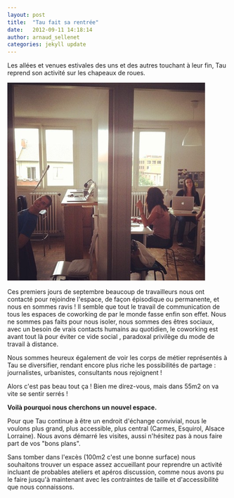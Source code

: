 ```yaml
---
layout: post
title:  "Tau fait sa rentrée"
date:   2012-09-11 14:18:14
author: arnaud_sellenet
categories: jekyll update
---
```

Les allées et venues estivales des uns et des autres touchant à leur fin, Tau reprend son activité sur les chapeaux de roues.

![Tau 1][img-tau1]

Ces premiers jours de septembre beaucoup de travailleurs nous ont contacté pour rejoindre l'espace, de façon épisodique ou permanente, et nous en sommes ravis ! Il semble que tout le travail de communication de tous les espaces de coworking de par le monde fasse enfin son effet. Nous ne sommes pas faits pour nous isoler, nous sommes des êtres sociaux, avec un besoin de vrais contacts humains au quotidien, le coworking est avant tout là pour éviter ce vide social , paradoxal privilège du mode de travail à distance.

Nous sommes heureux également de voir les corps de métier représentés à Tau se diversifier, rendant encore plus riche les possibilités de partage :  journalistes, urbanistes, consultants nous rejoignent !

Alors c'est pas beau tout ça ! Bien me direz-vous, mais dans 55m2 on va vite se sentir serrés !

**Voilà pourquoi nous cherchons un nouvel espace.**

Pour que Tau continue à être un endroit d'échange convivial, nous le voulons plus grand, plus accessible, plus central (Carmes, Esquirol, Alsace Lorraine). Nous avons démarré les visites, aussi n'hésitez pas à nous faire part de vos "bons plans".

Sans tomber dans l'excès (100m2 c'est une bonne surface) nous souhaitons trouver un espace assez accueillant pour reprendre un activité incluant de probables ateliers et apéros discussion, comme nous avons pu le faire jusqu'à maintenant avec les contraintes de taille et d'accessibilité que nous connaissons.

[img-tau1]: /assets/images/tau-1.jpg